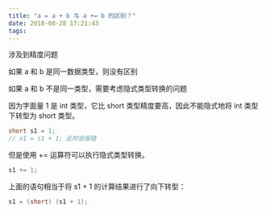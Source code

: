 ```yaml
---
title: "a = a + b 与 a += b 的区别？"
date: 2018-08-28 17:21:43
tags: 
---
```


涉及到精度问题

如果 a 和 b 是同一数据类型，则没有区别

如果 a 和 b 不是同一类型，需要考虑隐式类型转换的问题

因为字面量 1 是 int 类型，它比 short 类型精度要高，因此不能隐式地将 int 类型下转型为 short 类型。

```java
short s1 = 1;
// s1 = s1 + 1; 此时会报错
```

但是使用 += 运算符可以执行隐式类型转换。

```java
s1 += 1;
```

上面的语句相当于将 s1 + 1 的计算结果进行了向下转型：

```java
s1 = (short) (s1 + 1);
```